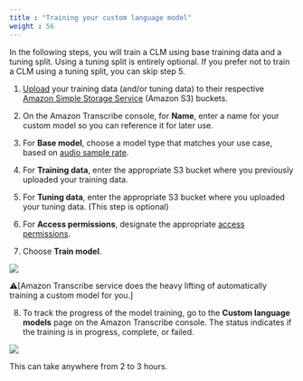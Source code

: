 ```yaml
---
title : "Training your custom language model"
weight : 56
---
```



In the following steps, you will train a CLM using base training data and a tuning split. Using a tuning split is entirely optional. If you prefer not to train a CLM using a tuning split, you can skip step 5.

1.  [Upload](https://docs.aws.amazon.com/AmazonS3/latest/user-guide/upload-objects.html) your training data (and/or tuning data) to their respective [Amazon Simple Storage Service](http://aws.amazon.com/s3) (Amazon S3) buckets.

2.  On the Amazon Transcribe console, for **Name**, enter a name for your custom model so you can reference it for later use.

3.  For **Base model**, choose a model type that matches your use case, based on [audio sample rate](https://en.wikipedia.org/wiki/Sampling_(signal_processing)).

4.  For **Training data**, enter the appropriate S3 bucket where you previously uploaded your training data.

5.  For **Tuning data**, enter the appropriate S3 bucket where you uploaded your tuning data. (This step is optional)

6.  For **Access permissions**, designate the appropriate [access permissions](https://docs.aws.amazon.com/transcribe/latest/dg/training-data-permissions.html).

7.  Choose **Train model**.

![](../static/1-Train-the-model.jpg)

:warning:[Amazon Transcribe service does the heavy lifting of automatically training a custom model for you.]

8. To track the progress of the model training, go to the **Custom language models** page on the Amazon Transcribe console. The status indicates if the training is in progress, complete, or failed.

![](../static/2-Screenshot-4.jpg)

This can take anywhere from 2 to 3 hours.

